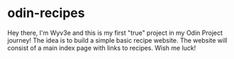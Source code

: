 # odin-recipes
Hey there, I'm Wyv3e and this is my first "true" project in my Odin Project journey!
The idea is to build a simple basic recipe website.
The website will consist of a main index page with links to recipes.
Wish me luck!